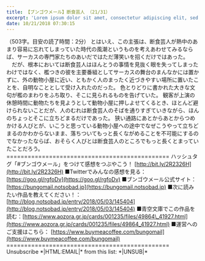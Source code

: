 ```yaml
---
title: 【ブンゴウメール】断食芸人 （21/31）
excerpt: 'Lorem ipsum dolor sit amet, consectetur adipiscing elit, sed do eiusmod tempor incididunt ut labore et dolore magna aliqua. Praesent elementum facilisis leo vel fringilla est ullamcorper eget. At imperdiet dui accumsan sit amet nulla facilisi morbi tempus.'
date: 10/21/2018 07:30:15
---
```


（503字。目安の読了時間：2分） とはいえ、この主張は、断食芸人が熱中のあまり容易に忘れてしまっていた時代の風潮というものを考えあわせてみるならば、サーカスの専門家たちのあいだではただ薄笑いを招くだけではあった。 　だが、根本においては断食芸人はほんとうの事情を見抜く眼を失ってしまったわけではなく、檻つきの彼を主要番組としてサーカスの舞台のまんなかには置かずに、外の動物小屋に近い、ともかく人のまったく近づきやすい場所に置いたことを、自明なこととして受け入れたのだった。 色とりどりに書かれた大きな文句が檻のまわりをふち取り、そこに見られるものを告げていた。 観客が上演の休憩時間に動物たちを見ようとして動物小屋に押しよせてくるとき、ほとんど避けられないことだが、人のむれは断食芸人のそばを通りすぎていきながら、ほんのちょっとそこに立ちどまるだけであった。 狭い通路にあとからあとからつめかける人びとが、いこうと思っている動物小屋への途中でなぜこうやって立ちどまるのかわからないまま、落ちついてもっと長くながめることを不可能にするのでなかったならば、おそらく人びとは断食芸人のところでもっと長くとまっていたことだろう。 ============================================== ハッシュタグ「#ブンゴウメール」をつけて感想をつぶやこう！ [http://bit.ly/2R2326H](http://bit.ly/2R2326H) ■Twitterでみんなの感想を見る：[https://goo.gl/rgfoDv](https://goo.gl/rgfoDv) ■ブンゴウメール公式サイト：[https://bungomail.notsobad.jp](https://bungomail.notsobad.jp) ■次に読みたい作品を教えてください！：[http://blog.notsobad.jp/entry/2018/05/03/145404](http://blog.notsobad.jp/entry/2018/05/03/145404) ■青空文庫でこの作品を読む：[https://www.aozora.gr.jp/cards/001235/files/49864\_41927.html](https://www.aozora.gr.jp/cards/001235/files/49864_41927.html) ■運営へのご支援はこちら： [https://www.buymeacoffee.com/bungomail](https://www.buymeacoffee.com/bungomail) ============================================== Unsubscribe \*|HTML:EMAIL|\* from this list: \*|UNSUB|\*